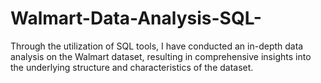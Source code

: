 # Walmart-Data-Analysis-SQL-
Through the utilization of SQL tools, I have conducted an in-depth data analysis on the Walmart dataset, resulting in comprehensive insights into the underlying structure and characteristics of the dataset.
